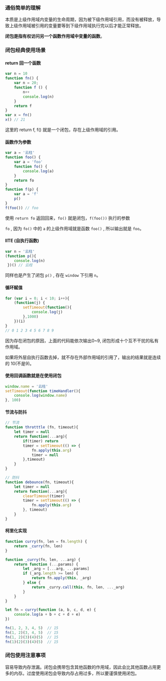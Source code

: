 ### 通俗简单的理解

本质是上级作用域内变量的生命周期，因为被下级作用域引用，而没有被释放，导致上级作用域被引用的变量要等到下级作用域执行完以后才能正常释放。

**闭包是指有权访问另一个函数作用域中变量的函数**。

### 闭包经典使用场景

#### return 回一个函数

```js
var n = 10
function fn() {
    var n = 20;
    function f () {
        n++ 
        console.log(n)
    }
    return f
}
var x = fn()
x() // 21
```

这里的 return f, f() 就是一个闭包，存在上级作用域的引用。

#### 函数作为参数

```js
var a = '云柱'
function foo() {
    var a = 'foo'
    function fo() {
        console.log(a)
    }
    return fo
}
function f(p) {
    var a = 'f'
    p()
}
f(foo()) // foo
```

使用 `return fo` 返回回来，`fo()` 就是闭包，`f(foo())` 执行的参数

`fo` , 因为 `fo()` 中的 `a` 的上级作用域就是函数 `foo()` , 所以输出就是 `foo`。

#### IITE (自执行函数)

```js
var n = '云柱'
(function p(){
 	console.log(n)
 })() // 云柱
```

同样也是产生了闭包 `p()` , 存在 `window` 下引用 `n`。

#### 循环赋值

```js
for (var i = 0; i < 10; i++){
    (function(j) {
        setTimeout(function(){
            console.log(j)
        },1000)
    })(i)
}
// 0 1 2 3 4 5 6 7 8 9 
```

因为存在闭包的原因，上面的代码能依次输出0~9, 闭包形成十个互不干扰的私有作用域。

如果将外层自执行函数去掉，就不存在外部作用域的引用了，输出的结果就是连续的 10(不是9)。

#### 使用回调函数就是在使用闭包

```js
window.name = '云柱'
setTimeout(function timeHandler(){
    console.log(window.name)
}, 100)
```

#### 节流与防抖

```js
// 节流
function throtttle (fn, timeout){
    let timer = null
    return function(...arg){
        if(timer) return 
        timer = setTimeout(() => {
            fn.apply(this.arg)
            timer = null
        },timeout)
    }
}

// 防抖
function debounce(fn, timeout){
    let timer = null
    return function(...arg){
        clearTimeout(timer)
        timer = setTimeout(() => {
            fn.apply(this.arg)
        }, timeout)
    }
}
```

#### 柯里化实现

```js
function curry(fn, len = fn.length) {
    return _curry(fn, len)
}

function _curry(fn, len, ...arg) {
    return function (...params) {
        let _arg = [...arg, ...params]
        if (_arg.length >= len) {
            return fn.apply(this, _arg)
        } else {
            return _curry.call(this, fn, len, ..._arg)
        }
    }
}

let fn = curry(function (a, b, c, d, e) {
    console.log(a + b + c + d + e)
})

fn(1, 2, 3, 4, 5)  // 15
fn(1, 2)(3, 4, 5)  // 15
fn(1, 2)(3)(4)(5)  // 15
fn(1)(2)(3)(4)(5)  // 15
```

### 闭包使用注意事项

容易导致内存泄漏。闭包会携带包含其他函数的作用域，因此会比其他函数占用更多的内存。过度使用闭包会导致内存占用过多，所以要谨慎使用闭包。